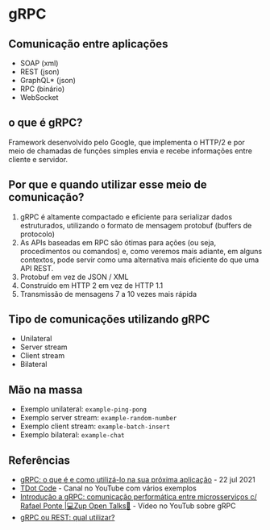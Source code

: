 # gRPC

## Comunicação entre aplicações

- SOAP (xml)
- REST (json)
- GraphQL* (json)
- RPC (binário)
- WebSocket

## o que é gRPC?

Framework desenvolvido pelo Google, que implementa o HTTP/2 e por meio de chamadas de funções simples envia e recebe informações entre cliente e servidor.

## Por que e quando utilizar esse meio de comunicação?

1. gRPC é altamente compactado e eficiente para serializar dados estruturados, utilizando o formato de mensagem protobuf (buffers de protocolo)
2. As APIs baseadas em RPC são ótimas para ações (ou seja, procedimentos ou comandos) e, como veremos mais adiante, em alguns contextos, pode servir como uma alternativa mais eficiente do que uma API REST.
3. Protobuf em vez de JSON / XML
4. Construído em HTTP 2 em vez de HTTP 1.1
5. Transmissão de mensagens 7 a 10 vezes mais rápida

## Tipo de comunicações utilizando gRPC

- Unilateral
- Server stream
- Client stream
- Bilateral

## Mão na massa

- Exemplo unilateral: `example-ping-pong`
- Exemplo server stream: `example-random-number`
- Exemplo client stream: `example-batch-insert`
- Exemplo bilateral: `example-chat`

## Referências

- [gRPC: o que é e como utilizá-lo na sua próxima aplicação](https://www.zup.com.br/blog/grpc-o-que-e-beagle) - 22 jul 2021
- [TDot Code](https://www.youtube.com/channel/UCUwA7VxRo-uw2eQJ52EkKlQ) - Canal no YouTube com vários exemplos
- [Introdução a gRPC: comunicação performática entre microsserviços c/ Rafael Ponte |💻Zup Open Talks🚀](https://www.youtube.com/watch?v=r8gOKuWgNvw) - Vídeo no YouTub sobre gRPC
- [gRPC ou REST: qual utilizar?](https://vertigo.com.br/grpc-ou-rest-qual-utilizar/#:~:text=gRPC%20(Google%20Remote%20Procedure%20Call)&text=Ela%20permite%20que%20os%20desenvolvedores,eficiente%20para%20serializar%20dados%20estruturados.)

